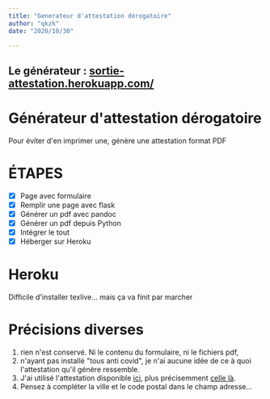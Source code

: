 ```yaml
---
title: "Generateur d'attestation dérogatoire"
author: "qkzk"
date: "2020/10/30"

---
```


## Le générateur : [sortie-attestation.herokuapp.com/](https://sortie-attestation.herokuapp.com/)

# Générateur d'attestation dérogatoire

Pour éviter d'en imprimer une, génère une attestation format PDF

# ÉTAPES

- [x] Page avec formulaire
- [x] Remplir une page avec flask
- [x] Générer un pdf avec pandoc
- [x] Générer un pdf depuis Python
- [x] Intégrer le tout
- [x] Héberger sur Heroku

# Heroku

Difficile d'installer texlive... mais ça va finit par marcher

# Précisions diverses 

1. rien n'est conservé. Ni le contenu du formulaire, ni le fichiers pdf,
2. n'ayant pas installé "tous anti covid", je n'ai aucune idée de ce à
    quoi l'attestation qu'il génère ressemble.
3. J'ai utilisé l'attestation disponible [ici](https://www.interieur.gouv.fr/Actualites/L-actu-du-Ministere/Attestations-de-deplacement), 
    plus précisemment [celle là](https://www.interieur.gouv.fr/content/download/124829/999546/file/30-10-2020-attestation-de-deplacement-derogatoire.txt?#xtor=AD-322).
4. Pensez à compléter la ville et le code postal dans le champ adresse...

